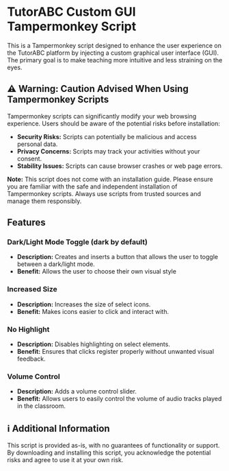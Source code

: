 # TutorABC Custom GUI Tampermonkey Script

This is a Tampermonkey script designed to enhance the user experience on the TutorABC platform by injecting a custom graphical user interface (GUI). The primary goal is to make teaching more intuitive and less straining on the eyes.

## :warning: Warning: Caution Advised When Using Tampermonkey Scripts

Tampermonkey scripts can significantly modify your web browsing experience. Users should be aware of the potential risks before installation:

- **Security Risks:** Scripts can potentially be malicious and access personal data.
- **Privacy Concerns:** Scripts may track your activities without your consent.
- **Stability Issues:** Scripts can cause browser crashes or web page errors.

**Note:** This script does not come with an installation guide. Please ensure you are familiar with the safe and independent installation of Tampermonkey scripts. Always use scripts from trusted sources and manage them responsibly.

## Features

### Dark/Light Mode Toggle (dark by default)
- **Description:** Creates and inserts a button that allows the user to toggle between a dark/light mode.
- **Benefit:** Allows the user to choose their own visual style

### Increased Size
- **Description:** Increases the size of select icons.
- **Benefit:** Makes icons easier to click and interact with.

### No Highlight
- **Description:** Disables highlighting on select elements.
- **Benefit:** Ensures that clicks register properly without unwanted visual feedback.

### Volume Control
- **Description:** Adds a volume control slider.
- **Benefit:** Allows users to easily control the volume of audio tracks played in the classroom.

## :information_source: Additional Information

This script is provided as-is, with no guarantees of functionality or support. By downloading and installing this script, you acknowledge the potential risks and agree to use it at your own risk.
